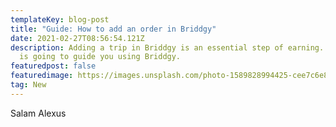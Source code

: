 ```yaml
---
templateKey: blog-post
title: "Guide: How to add an order in Briddgy"
date: 2021-02-27T08:56:54.121Z
description: Adding a trip in Briddgy is an essential step of earning. This post
  is going to guide you using Briddgy.
featuredpost: false
featuredimage: https://images.unsplash.com/photo-1589828994425-cee7c6e8dbf8?ixid=MXwxMjA3fDB8MHxwaG90by1wYWdlfHx8fGVufDB8fHw%3D&ixlib=rb-1.2.1&auto=format&fit=crop&w=1386&q=80
tag: New
---
```

Salam Alexus